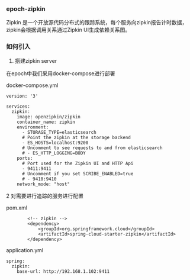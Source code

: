 ### epoch-zipkin

Zipkin 是一个开放源代码分布式的跟踪系统，每个服务向zipkin报告计时数据，zipkin会根据调用关系通过Zipkin UI生成依赖关系图。

### 如何引入
1. 搭建zipkin server

在epoch中我们采用docker-compose进行部署
 
docker-compose.yml
```
version: '3'

services:
  zipkin:
    image: openzipkin/zipkin
    container_name: zipkin
    environment:
      - STORAGE_TYPE=elasticsearch
      # Point the zipkin at the storage backend
      - ES_HOSTS=localhost:9200
      # Uncomment to see requests to and from elasticsearch
      # - ES_HTTP_LOGGING=BODY
    ports:
      # Port used for the Zipkin UI and HTTP Api
      - 9411:9411
      # Uncomment if you set SCRIBE_ENABLED=true
      # - 9410:9410
    network_mode: "host"
``` 

2 对需要进行追踪的服务进行配置

pom.xml
```
        <!-- zipkin -->
        <dependency>
            <groupId>org.springframework.cloud</groupId>
            <artifactId>spring-cloud-starter-zipkin</artifactId>
        </dependency>
```
application.yml
```
spring:
  zipkin:
    base-url: http://192.168.1.102:9411
```
